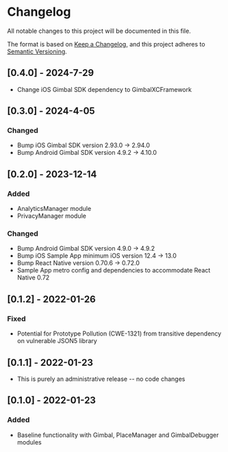 # Changelog

All notable changes to this project will be documented in this file.

The format is based on [Keep a Changelog](https://keepachangelog.com/en/1.0.0/),
and this project adheres to [Semantic Versioning](https://semver.org/spec/v2.0.0.html).

## [0.4.0] - 2024-7-29
- Change iOS Gimbal SDK dependency to GimbalXCFramework

## [0.3.0] - 2024-4-05

### Changed
- Bump iOS Gimbal SDK version 2.93.0 -> 2.94.0
- Bump Android Gimbal SDK version 4.9.2 -> 4.10.0

## [0.2.0] - 2023-12-14

### Added

- AnalyticsManager module
- PrivacyManager module

### Changed
- Bump Android Gimbal SDK version 4.9.0 -> 4.9.2
- Bump iOS Sample App minimum iOS version 12.4 -> 13.0
- Bump React Native version 0.70.6 -> 0.72.0
- Sample App metro config and dependencies to accommodate React Native 0.72

## [0.1.2] - 2022-01-26

### Fixed

- Potential for Prototype Pollution (CWE-1321) from transitive dependency on vulnerable JSON5 library

## [0.1.1] - 2022-01-23

- This is purely an administrative release -- no code changes

## [0.1.0] - 2022-01-23

### Added

- Baseline functionality with Gimbal, PlaceManager and GimbalDebugger modules
